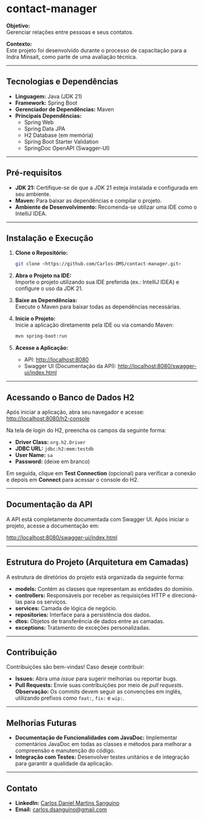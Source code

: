 # contact-manager

**Objetivo:**  
Gerenciar relações entre pessoas e seus contatos.

**Contexto:**  
Este projeto foi desenvolvido durante o processo de capacitação para a Indra Minsait, como parte de uma avaliação técnica.

---

## Tecnologias e Dependências

- **Linguagem:** Java (JDK 21)
- **Framework:** Spring Boot
- **Gerenciador de Dependências:** Maven
- **Principais Dependências:**
    - Spring Web
    - Spring Data JPA
    - H2 Database (em memória)
    - Spring Boot Starter Validation
    - SpringDoc OpenAPI (Swagger-UI)

---

## Pré-requisitos

- **JDK 21:** Certifique-se de que a JDK 21 esteja instalada e configurada em seu ambiente.
- **Maven:** Para baixar as dependências e compilar o projeto.
- **Ambiente de Desenvolvimento:** Recomenda-se utilizar uma IDE como o IntelliJ IDEA.

---

## Instalação e Execução

1. **Clone o Repositório:**

   ```bash
   git clone <https://github.com/Carlos-DMS/contact-manager.git>
   ```

2. **Abra o Projeto na IDE:**  
   Importe o projeto utilizando sua IDE preferida (ex.: IntelliJ IDEA) e configure o uso da JDK 21.

3. **Baixe as Dependências:**  
   Execute o Maven para baixar todas as dependências necessárias.

4. **Inicie o Projeto:**  
   Inicie a aplicação diretamente pela IDE ou via comando Maven:

   ```bash
   mvn spring-boot:run
   ```

5. **Acesse a Aplicação:**
    - API: [http://localhost:8080](http://localhost:8080)
    - Swagger UI (Documentação da API): [http://localhost:8080/swagger-ui/index.html](http://localhost:8080/swagger-ui/index.html)

---

## Acessando o Banco de Dados H2

Após iniciar a aplicação, abra seu navegador e acesse:  
[http://localhost:8080/h2-console](http://localhost:8080/h2-console)

Na tela de login do H2, preencha os campos da seguinte forma:

- **Driver Class:** `org.h2.Driver`
- **JDBC URL:** `jdbc:h2:mem:testdb`
- **User Name:** `sa`
- **Password:** (deixe em branco)

Em seguida, clique em **Test Connection** (opcional) para verificar a conexão e depois em **Connect** para acessar o console do H2.

---

## Documentação da API

A API está completamente documentada com Swagger UI. Após iniciar o projeto, acesse a documentação em:

[http://localhost:8080/swagger-ui/index.html](http://localhost:8080/swagger-ui/index.html)

---

## Estrutura do Projeto (Arquitetura em Camadas)

A estrutura de diretórios do projeto está organizada da seguinte forma:

- **models:** Contém as classes que representam as entidades do domínio.
- **controllers:** Responsáveis por receber as requisições HTTP e direcioná-las para os serviços.
- **services:** Camada de lógica de negócio.
- **repositories:** Interface para a persistência dos dados.
- **dtos:** Objetos de transferência de dados entre as camadas.
- **exceptions:** Tratamento de exceções personalizadas.

---

## Contribuição

Contribuições são bem-vindas! Caso deseje contribuir:

- **Issues:** Abra uma _issue_ para sugerir melhorias ou reportar bugs.
- **Pull Requests:** Envie suas contribuições por meio de _pull requests_.  
  **Observação:** Os commits devem seguir as convenções em inglês, utilizando prefixos como `feat:`, `fix:` e `wip:`.

---

## Melhorias Futuras

- **Documentação de Funcionalidades com JavaDoc:** Implementar comentários JavaDoc em todas as classes e métodos para melhorar a compreensão e manutenção do código.
- **Integração com Testes:** Desenvolver testes unitários e de integração para garantir a qualidade da aplicação.

---

## Contato

- **LinkedIn:** [Carlos Daniel Martins Sanguino](https://www.linkedin.com/in/carlos-daniel-martins-sanguino-72b46a2a0/)
- **Email:** [carlos.dsanguino@gmail.com](mailto:carlos.dsanguino@gmail.com)
